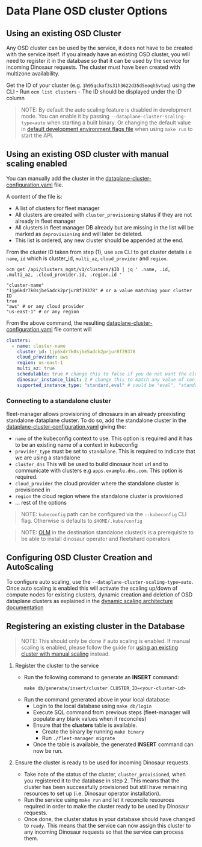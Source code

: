 # Data Plane OSD cluster Options
## Using an existing OSD Cluster

Any OSD cluster can be used by the service, it does not have to be created with the service itself. If you already have an existing OSD
cluster, you will need to register it in the database so that it can be used by the service for incoming Dinosaur requests.  The cluster must have been created with multizone availability.

Get the ID of your cluster (e.g. `1h95qckof3s31h3622d35d5eoqh5vtuq`) using the CLI
        - Run `ocm list clusters`
        - The ID should be displayed under the ID column

>NOTE: By default the auto scaling feature is disabled in development mode. You can enable it by passing `--dataplane-cluster-scaling-type=auto` when starting a built binary. Or changing the default value in [default development environment flags file](../internal/dinosaur/pkg/environments/development.go) when using `make run` to start the API.

## Using an existing OSD cluster with manual scaling enabled

You can manually add the cluster in the [dataplane-cluster-configuration.yaml](../config/dataplane-cluster-configuration.yaml) file. 

A content of the file is:

- A list of clusters for fleet manager
- All clusters are created with `cluster_provisioning` status if they are not already in fleet manager
- All clusters in fleet manager DB already but are missing in the list will be marked as `deprovisioning` and will later be deleted.
- This list is ordered, any new cluster should be appended at the end.

From the cluster ID taken from step (1), use `ocm` CLI to get cluster details i.e `name`, `id` which is cluster_id, `multi_az`, `cloud_provider` and `region`.
```shell
ocm get /api/clusters_mgmt/v1/clusters/$ID | jq ' .name, .id, .multi_az, .cloud_provider.id, .region.id '

"cluster-name"
"1jp6kdr7k0sjbe5adck2prjur8f39378" # or a value matching your cluster ID 
true
"aws" # or any cloud provider
"us-east-1" # or any region
```

From the above command, the resulting [dataplane-cluster-configuration.yaml](../config/dataplane-cluster-configuration.yaml) file content will
```yaml
clusters:
  - name: cluster-name
    cluster_id: 1jp6kdr7k0sjbe5adck2prjur8f39378
    cloud_provider: aws
    region: us-east-1
    multi_az: true
    schedulable: true # change this to false if you do not want the cluster to be schedulable
    dinosaur_instance_limit: 2 # change this to match any value of configuration
    supported_instance_type: "standard,eval" # could be "eval", "standard" or both i.e "standard,eval" or "eval,standard". Defaults to "standard,eval" if not set
```
### Connecting to a standalone cluster

fleet-manager allows provisioning of dinosaurs in an already preexisting standalone dataplane cluster. To do so, add the standalone cluster in the [dataplane-cluster-configuration.yaml](../config/dataplane-cluster-configuration.yaml) giving the:
 - `name` of the kubeconfig context to use. This option is required and it has to be an existing name of a context in kubeconfig
 - `provider_type` must be set to `standalone`. This is required to indicate that we are using a standalone
 - `cluster_dns` This will be used to build dinosaur host url and to communicate with clusters e.g `apps.example.dns.com`. This option is required.
 - `cloud_provider` the cloud provider where the standalone cluster is provisioned in
 - `region` the cloud region where the standalone cluster is provisioned
 - ... rest of the options

> NOTE: `kubeconfig` path can be configured via the `--kubeconfig` CLI flag. Otherwise is defaults to `$HOME/.kube/config`

> NOTE: [OLM](https://github.com/operator-framework/operator-lifecycle-manager#installation) in the destination standalone cluster/s is a prerequisite to be able to install dinosaur operator and fleetshard operators
 
## Configuring OSD Cluster Creation and AutoScaling

To configure auto scaling, use the `--dataplane-cluster-scaling-type=auto`. 
Once auto scaling is enabled this will activate the scaling up/down of compute nodes for existing clusters, dynamic creation and deletion of OSD dataplane clusters as explained in the [dynamic scaling architecture documentation](./architecture/data-plane-osd-cluster-dynamic-scaling.md) 

## Registering an existing cluster in the Database

>NOTE: This should only be done if auto scaling is enabled. If manual scaling is enabled, please follow the guide for [using an existing cluster with manual scaling](#using-an-existing-osd-cluster-with-manual-scaling-enabled) instead.

1. Register the cluster to the service
    - Run the following command to generate an **INSERT** command:
      ```
      make db/generate/insert/cluster CLUSTER_ID=<your-cluster-id>
      ```
    - Run the command generated above in your local database:
        - Login to the local database using `make db/login`
        - Execute SQL command from previous steps (fleet-manager will populate any blank values when it reconciles)
        - Ensure that the **clusters** table is available.
            - Create the binary by running `make binary`
            - Run `./fleet-manager migrate`
        - Once the table is available, the generated **INSERT** command can now be run.

2. Ensure the cluster is ready to be used for incoming Dinosaur requests.
    - Take note of the status of the cluster, `cluster_provisioned`, when you registered it to the database in step 2. This means that the cluster has been successfully provisioned but still have remaining resources to set up (i.e. Dinosaur operator installation).
    - Run the service using `make run` and let it reconcile resources required in order to make the cluster ready to be used by Dinosaur requests.
    - Once done, the cluster status in your database should have changed to `ready`. This means that the service can now assign this cluster to any incoming Dinosaur requests so that the service can process them.
